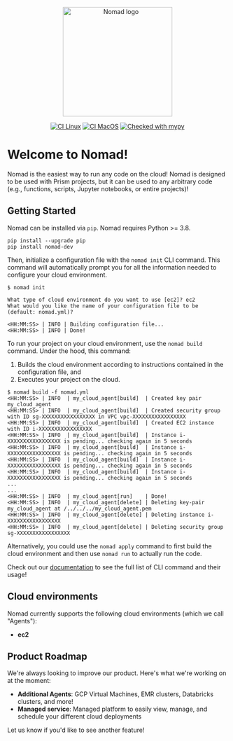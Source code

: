 <p align="center">
  <img src="https://github.com/runprism/nomad/raw/issue-6/.github/nomad (2).png" alt="Nomad logo" height="250"/>
</p>

<div align="center">

[![CI Linux](https://github.com/runprism/nomad/actions/workflows/ci-linux.yml/badge.svg?branch=python-version)](https://github.com/runprism/nomad/actions/workflows/ci-linux.yml)
[![CI MacOS](https://github.com/runprism/nomad/actions/workflows/ci-macos.yml/badge.svg?branch=python-version)](https://github.com/runprism/nomad/actions/workflows/ci-macos.yml)
[![Checked with mypy](http://www.mypy-lang.org/static/mypy_badge.svg)](http://mypy-lang.org/)


</div>

# Welcome to Nomad!
Nomad is the easiest way to run any code on the cloud! Nomad is designed to be used with Prism projects, but it can be used to any arbitrary code (e.g., functions, scripts, Jupyter notebooks, or entire projects)!


## Getting Started

Nomad can be installed via ```pip```. Nomad requires Python >= 3.8.

```
pip install --upgrade pip
pip install nomad-dev
```

Then, initialize a configuration file with the `nomad init` CLI command. This command will automatically prompt you for all the information needed to configure your cloud environment.
```
$ nomad init

What type of cloud environment do you want to use [ec2]? ec2
What would you like the name of your configuration file to be (default: nomad.yml)?

<HH:MM:SS> | INFO | Building configuration file...
<HH:MM:SS> | INFO | Done!
```

To run your project on your cloud environment, use the `nomad build` command. Under the hood, this command:
1. Builds the cloud environment according to instructions contained in the configuration file, and
2. Executes your project on the cloud.
```
$ nomad build -f nomad.yml
<HH:MM:SS> | INFO  | my_cloud_agent[build]  | Created key pair my_cloud_agent
<HH:MM:SS> | INFO  | my_cloud_agent[build]  | Created security group with ID sg-XXXXXXXXXXXXXXXXX in VPC vpc-XXXXXXXXXXXXXXXXX
<HH:MM:SS> | INFO  | my_cloud_agent[build]  | Created EC2 instance with ID i-XXXXXXXXXXXXXXXXX
<HH:MM:SS> | INFO  | my_cloud_agent[build]  | Instance i-XXXXXXXXXXXXXXXXX is pending... checking again in 5 seconds
<HH:MM:SS> | INFO  | my_cloud_agent[build]  | Instance i-XXXXXXXXXXXXXXXXX is pending... checking again in 5 seconds
<HH:MM:SS> | INFO  | my_cloud_agent[build]  | Instance i-XXXXXXXXXXXXXXXXX is pending... checking again in 5 seconds
<HH:MM:SS> | INFO  | my_cloud_agent[build]  | Instance i-XXXXXXXXXXXXXXXXX is pending... checking again in 5 seconds
...
...
<HH:MM:SS> | INFO  | my_cloud_agent[run]    | Done!
<HH:MM:SS> | INFO  | my_cloud_agent[delete] | Deleting key-pair my_cloud_agent at /../../../my_cloud_agent.pem
<HH:MM:SS> | INFO  | my_cloud_agent[delete] | Deleting instance i-XXXXXXXXXXXXXXXXX
<HH:MM:SS> | INFO  | my_cloud_agent[delete] | Deleting security group sg-XXXXXXXXXXXXXXXXX
```

Alternatively, you could use the `nomad apply` command to first build the cloud environment and then use `nomad run` to actually run the code.

Check out our [documentation](https://docs.trynomad.dev/) to see the full list of CLI command and their usage!

## Cloud environments
Nomad currently supports the following cloud environments (which we call "Agents"):
- **ec2**

## Product Roadmap

We're always looking to improve our product. Here's what we're working on at the moment:

- **Additional Agents**: GCP Virtual Machines, EMR clusters, Databricks clusters, and more!
- **Managed service**: Managed platform to easily view, manage, and schedule your different cloud deployments

Let us know if you'd like to see another feature!